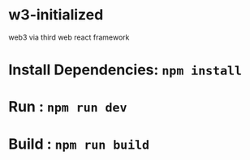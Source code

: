 # w3-initialized
web3 via third web react framework


# Install Dependencies: **`npm install`**

# Run : **`npm run dev`**

# Build : **`npm run build`**
